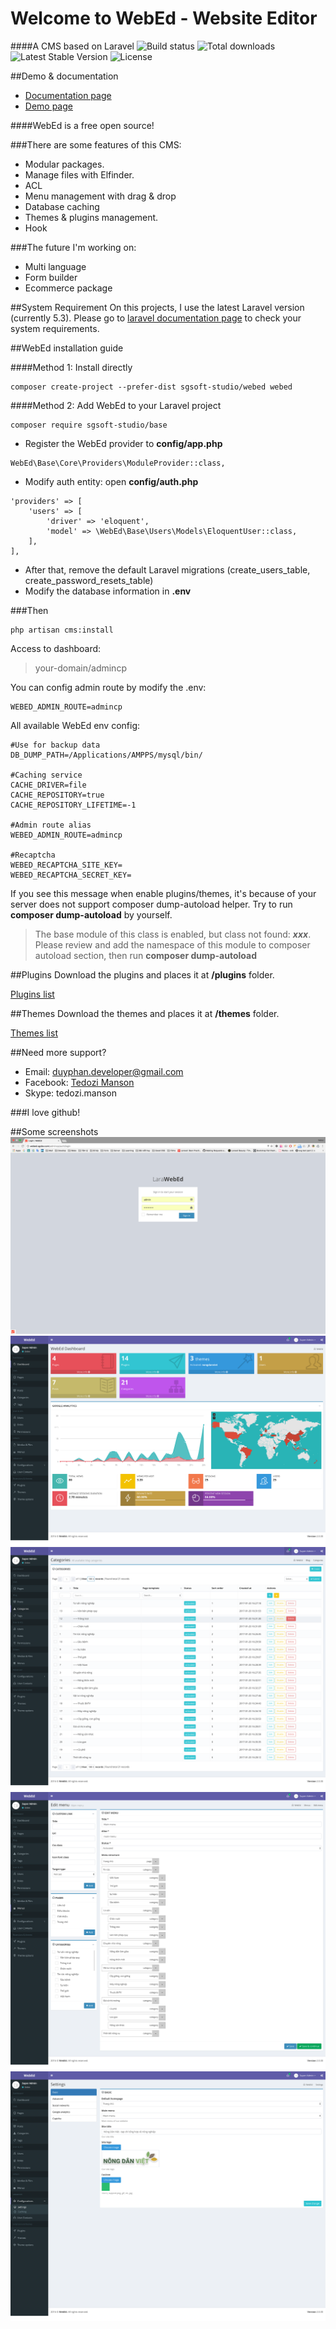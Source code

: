 # Welcome to WebEd - **Website Editor**
####A CMS based on Laravel
![Build status](https://travis-ci.org/sgsoft-studio/webed.svg)
![Total downloads](https://poser.pugx.org/sgsoft-studio/base/d/total.svg)
![Latest Stable Version](https://poser.pugx.org/sgsoft-studio/base/v/stable.svg)
![License](https://poser.pugx.org/sgsoft-studio/base/license.svg)

##Demo & documentation
- [Documentation page](http://webed-docs.hitbui.com/docs/documentation.html)
- [Demo page](http://webed.hitbui.com/admincp)

####WebEd is a free open source!

###There are some features of this CMS:
- Modular packages.
- Manage files with Elfinder.
- ACL
- Menu management with drag & drop
- Database caching
- Themes & plugins management.
- Hook

###The future
I'm working on:
- Multi language
- Form builder
- Ecommerce package

##System Requirement
On this projects, I use the latest Laravel version (currently 5.3). 
Please go to [laravel documentation page](https://laravel.com/docs/5.3/installation) to check your system requirements.

##WebEd installation guide

####Method 1: Install directly
```
composer create-project --prefer-dist sgsoft-studio/webed webed
```

####Method 2: Add WebEd to your Laravel project
```
composer require sgsoft-studio/base
```
- Register the WebEd provider to **config/app.php**
```
WebEd\Base\Core\Providers\ModuleProvider::class,
```
- Modify auth entity: open **config/auth.php**
```
'providers' => [
    'users' => [
        'driver' => 'eloquent',
        'model' => \WebEd\Base\Users\Models\EloquentUser::class,
    ],
],
```
- After that, remove the default Laravel migrations (create_users_table, create_password_resets_table)
- Modify the database information in **.env**

###Then
```
php artisan cms:install
```

Access to dashboard:
> your-domain/admincp

You can config admin route by modify the .env:
```
WEBED_ADMIN_ROUTE=admincp
```

All available WebEd env config:
```
#Use for backup data
DB_DUMP_PATH=/Applications/AMPPS/mysql/bin/

#Caching service
CACHE_DRIVER=file
CACHE_REPOSITORY=true
CACHE_REPOSITORY_LIFETIME=-1

#Admin route alias
WEBED_ADMIN_ROUTE=admincp

#Recaptcha
WEBED_RECAPTCHA_SITE_KEY=
WEBED_RECAPTCHA_SECRET_KEY=
```

If you see this message when enable plugins/themes, it's because of your server does not support composer dump-autoload
helper. Try to run **composer dump-autoload** by yourself.


>The base module of this class is enabled, but class not found: ***xxx***. Please review and add the namespace of this module to composer autoload section, then run **composer dump-autoload**


##Plugins
Download the plugins and places it at **/plugins** folder.

[Plugins list](https://github.com/webed-plugins/readme)

##Themes
Download the themes and places it at **/themes** folder.

[Themes list](https://github.com/webed-themes/readme)

##Need more support?
- Email: duyphan.developer@gmail.com
- Facebook: [Tedozi Manson](https://www.facebook.com/duyphan.developer)
- Skype: tedozi.manson

###I love github!

##Some screenshots
![Login](./documentation/images/1.png)
![Dashboard statistics](./documentation/images/2.png)
![Categories](./documentation/images/3.png)
![Menus](./documentation/images/4.png)
![Settings](./documentation/images/5.png)